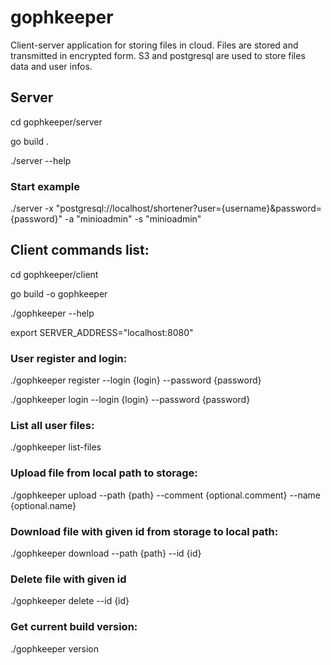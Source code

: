 # gophkeeper
Client-server application for storing files in cloud. Files are stored and transmitted in encrypted form. S3 and postgresql are used to store files data and user infos.

## Server
cd gophkeeper/server

go build .

./server --help

### Start example
./server -x "postgresql://localhost/shortener?user={username}&password={password}" -a "minioadmin" -s "minioadmin"

## Client commands list:
cd gophkeeper/client

go build -o gophkeeper

./gophkeeper --help

export SERVER_ADDRESS="localhost:8080"

### User register and login:
./gophkeeper register --login {login} --password {password}

./gophkeeper login --login {login} --password {password}

### List all user files:
./gophkeeper list-files

### Upload file from local path to storage:
./gophkeeper upload --path {path} --comment {optional.comment} --name {optional.name}

### Download file with given id from storage to local path:
./gophkeeper download --path {path} --id {id}

### Delete file with given id
./gophkeeper delete --id {id}

### Get current build version:
./gophkeeper version